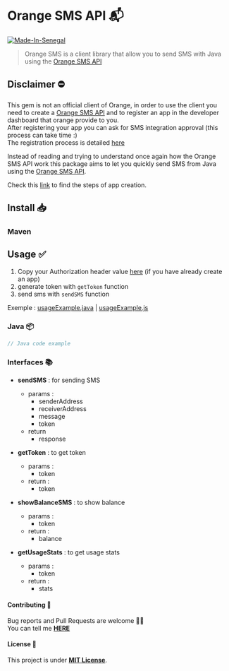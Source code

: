 # Orange SMS API 📬

[![Made-In-Senegal](https://github.com/GalsenDev221/made.in.senegal/blob/master/assets/badge.svg)](https://github.com/GalsenDev221/made.in.senegal)

> Orange SMS is a client library that allow you to send SMS with Java using the [Orange SMS API](https://developer.orange.com/apis/sms-sn/overview)

## Disclaimer ⛔

This gem is not an official client of Orange, in order to use the client you need to create a [Orange SMS API](https://developer.orange.com/apis/sms-sn/overview) and to register an app in the developer dashboard that orange provide to you.  
After registering your app you can ask for SMS integration approval (this process can take time :)  
The registration process is detailed [here](https://developer.orange.com/apis/sms-sn/overview)

Instead of reading and trying to understand once again how the Orange SMS API work this package aims to let you quickly send SMS from Java using the [Orange SMS API](https://developer.orange.com/apis/sms-sn/overview).

Check this [link](https://developer.orange.com/apis/sms-sn/overview) to find the steps of app creation.

## Install 📥
### Maven

## Usage ✅

1. Copy your Authorization header value [here](https://developer.orange.com/myapps)
(if you have already create an app)
2. generate token with `getToken` function
3. send sms with `sendSMS` function


Exemple : [usageExample.java](/python/usageExample.py) | [usageExample.js](/javascript/usageExample.js)

### Java 📦  


```java
// Java code example
```

### Interfaces 📚 


- **sendSMS** : for sending SMS
  - params : 
      - senderAddress
      - receiverAddress
      - message
      - token
  - return
      - response
 
 - **getToken** : to get token
    - params :
        - token
     - return :
        - token

 - **showBalanceSMS** : to show balance
    - params :
        - token
     - return :
        - balance

 - **getUsageStats** : to get usage stats
    - params :
        - token
     - return :
        - stats

#### Contributing 🤝

Bug reports and Pull Requests are welcome 👋🏽  
You can tell me **[HERE](https://github.com/honorableCon/OrangeSMS-API/issues)**

#### License 🔖

This project is under **[MIT License](https://opensource.org/licenses/MIT)**.
